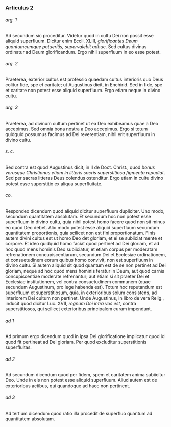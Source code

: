 ### Articulus 2

###### arg. 1
Ad secundum sic proceditur. Videtur quod in cultu Dei non possit esse aliquid superfluum. Dicitur enim Eccli. XLIII, *glorificantes Deum quantumcumque potueritis, supervalebit adhuc*. Sed cultus divinus ordinatur ad Deum glorificandum. Ergo nihil superfluum in eo esse potest.

###### arg. 2
Praeterea, exterior cultus est professio quaedam cultus interioris quo Deus colitur fide, spe et caritate; ut Augustinus dicit, in Enchirid. Sed in fide, spe et caritate non potest esse aliquid superfluum. Ergo etiam neque in divino cultu.

###### arg. 3
Praeterea, ad divinum cultum pertinet ut ea Deo exhibeamus quae a Deo accepimus. Sed omnia bona nostra a Deo accepimus. Ergo si totum quidquid possumus facimus ad Dei reverentiam, nihil erit superfluum in divino cultu.

###### s. c.
Sed contra est quod Augustinus dicit, in II de Doct. Christ., quod *bonus verusque Christianus etiam in litteris sacris superstitiosa figmenta repudiat*. Sed per sacras litteras Deus colendus ostenditur. Ergo etiam in cultu divino potest esse superstitio ex aliqua superfluitate.

###### co.
Respondeo dicendum quod aliquid dicitur superfluum dupliciter. Uno modo, secundum quantitatem absolutam. Et secundum hoc non potest esse superfluum in divino cultu, quia nihil potest homo facere quod non sit minus eo quod Deo debet. Alio modo potest esse aliquid superfluum secundum quantitatem proportionis, quia scilicet non est fini proportionatum. Finis autem divini cultus est ut homo Deo det gloriam, et ei se subiiciat mente et corpore. Et ideo quidquid homo faciat quod pertinet ad Dei gloriam, et ad hoc quod mens hominis Deo subiiciatur, et etiam corpus per moderatam refrenationem concupiscentiarum, secundum Dei et Ecclesiae ordinationem, et consuetudinem eorum quibus homo convivit, non est superfluum in divino cultu. Si autem aliquid sit quod quantum est de se non pertinet ad Dei gloriam, neque ad hoc quod mens hominis feratur in Deum, aut quod carnis concupiscentiae moderate refrenantur; aut etiam si sit praeter Dei et Ecclesiae institutionem, vel contra consuetudinem communem (quae secundum Augustinum, pro lege habenda est). Totum hoc reputandum est superfluum et superstitiosum, quia, in exterioribus solum consistens, ad interiorem Dei cultum non pertinet. Unde Augustinus, in libro de vera Relig., inducit quod dicitur Luc. XVII, *regnum Dei intra vos est*, contra superstitiosos, qui scilicet exterioribus principalem curam impendunt.

###### ad 1
Ad primum ergo dicendum quod in ipsa Dei glorificatione implicatur quod id quod fit pertineat ad Dei gloriam. Per quod excluditur superstitionis superfluitas.

###### ad 2
Ad secundum dicendum quod per fidem, spem et caritatem anima subiicitur Deo. Unde in eis non potest esse aliquid superfluum. Aliud autem est de exterioribus actibus, qui quandoque ad haec non pertinent.

###### ad 3
Ad tertium dicendum quod ratio illa procedit de superfluo quantum ad quantitatem absolutam.


